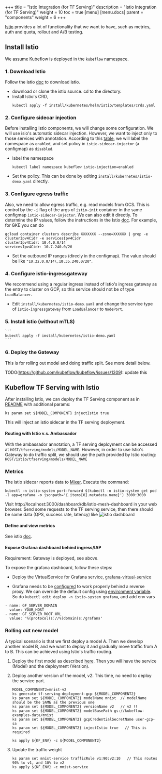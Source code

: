 +++
title = "Istio Integration (for TF Serving)"
description = "Istio Integration (for TF Serving)"
weight = 10
toc = true
[menu]
[menu.docs]
  parent = "components"
  weight = 6
+++

[Istio](https://istio.io/) provides a lot of functionality that we want to have, such as metrics, auth and
quota, rollout and A/B testing.

## Install Istio
We assume Kubeflow is deployed in the `kubeflow` namespace.

### 1. Download Istio
Follow the istio [doc](https://istio.io/docs/setup/kubernetes/quick-start/)
to download istio.

- download or clone the istio source. cd to the directory.
- Install Istio's CRD,
    ```
    kubectl apply -f install/kubernetes/helm/istio/templates/crds.yaml
    ```

### 2. Configure sidecar injection
Before installing Istio components, we will change some configuration.
We will use isio's automatic sidecar injection. However, we want to inject only to those services with annotation.
According to this [table](https://github.com/istio/istio/issues/6476#issuecomment-399219937), we will
label the namespace as `enabled`, and set policy in `istio-sidecar-injector` (a configmap) as `disabled`.

- label the namespace
   ```
   kubectl label namespace kubeflow istio-injection=enabled
   ```
- Set the policy. This can be done by editing `install/kubernetes/istio-demo.yaml` directly.


### 3. Configure egress traffic
Also, we need to allow egress traffic, e.g. read models from GCS. This is control by the `-i` flag of the args of 
`istio-init` container in the same configmap `istio-sidecar-injector`. We can also edit it directly.
To determine the IP values, follow the instructions in the Istio
[doc](https://istio.io/docs/tasks/traffic-management/egress/#calling-external-services-directly). For example, for GKE you can do

```
gcloud container clusters describe XXXXXXX --zone=XXXXXX | grep -e clusterIpv4Cidr -e servicesIpv4Cidr
clusterIpv4Cidr: 10.4.0.0/14
servicesIpv4Cidr: 10.7.240.0/20
```

- Set the outbound IP ranges (direcly in the configmap). The value should be like
   `"10.32.0.0/14\,10.35.240.0/20"`.

### 4. Configure istio-ingressgateway
We recommend using a regular ingress instead of Istio's ingress gateway as the entry to cluster on GCP,
so this service should not be of type `LoadBalancer`.

- Edit `install/kubernetes/istio-demo.yaml` and change the service type of `istio-ingressgateway` from
  `LoadBalancer` to `NodePort`.

### 5. Install istio (without mTLS)
    ```
    kubectl apply -f install/kubernetes/istio-demo.yaml
    ```

### 6. Deploy the Gateway

This is for rolling out model and doing traffic split. See more detail below.

TODO(https://github.com/kubeflow/kubeflow/issues/1309): update this

## Kubeflow TF Serving with Istio

After installing Istio, we can deploy the TF Serving component as in [README](README.md) with
additional params:

```
ks param set ${MODEL_COMPONENT} injectIstio true
```

This will inject an istio sidecar in the TF serving deployment.

#### Routing with Istio v.s. Ambassador
With the ambassador annotation, a TF serving deployment can be accessed at `HOST/tfserving/models/MODEL_NAME`.
However, in order to use Istio's Gateway to do traffic split, we should use the path provided by
Istio routing: `HOST/istio/tfserving/models/MODEL_NAME`

### Metrics
The istio sidecar reports data to [Mixer](https://istio.io/docs/concepts/policy-and-control/mixer.html).
Execute the command:

```
kubectl -n istio-system port-forward $(kubectl -n istio-system get pod -l app=grafana -o jsonpath='{.items[0].metadata.name}') 3000:3000
```

Visit http://localhost:3000/dashboard/db/istio-mesh-dashboard in your web browser.
Send some requests to the TF serving service, then there should be some data (QPS, success rate, latency)
like
![istio dashboard](../istio-dashboard.png)


#### Define and view metrics
See istio [doc](https://istio.io/docs/tasks/telemetry/metrics-logs.html).

#### Expose Grafana dashboard behind ingress/IAP

Requirement: Gateway is deployed, see above.

To expose the grafana dashboard, follow these steps:

  - Deploy the VirtualService for Grafana service,
    [grafana-virtual-service](https://github.com/kubeflow/kubeflow/blob/master/istio/grafana-virtual-service.yaml)

  - Grafana needs to be [configured](http://docs.grafana.org/installation/behind_proxy/#examples-with-sub-path-ex-http-foo-bar-com-grafana)
  to work properly behind a reverse proxy. We can override the default config using
  [environment variable](http://docs.grafana.org/installation/configuration/#using-environment-variables).
  So do `kubectl edit deploy -n istio-system grafana`, and add env vars

  ```
  - name: GF_SERVER_DOMAIN
    value: YOUR_HOST
  - name: GF_SERVER_ROOT_URL
    value: '%(protocol)s://%(domain)s:/grafana'
  ```

### Rolling out new model

A typical scenario is that we first deploy a model A. Then we develop another model B, and we want to deploy it
and gradually move traffic from A to B. This can be achieved using Istio's traffic routing.

1. Deploy the first model as described [here](tfserving_new.md). Then you will have the service (Model)
   and the deployment (Version).

2. Deploy another version of the model, v2. This time, no need to deploy the service part.

   ```
   MODEL_COMPONENT2=mnist-v2
   ks generate tf-serving-deployment-gcp ${MODEL_COMPONENT2}
   ks param set ${MODEL_COMPONENT2} modelName mnist  // modelName should be the SAME as the previous one
   ks param set ${MODEL_COMPONENT2} versionName v2   // v2 !!
   ks param set ${MODEL_COMPONENT2} modelBasePath gs://kubeflow-examples-data/mnist
   ks param set ${MODEL_COMPONENT2} gcpCredentialSecretName user-gcp-sa
   ks param set ${MODEL_COMPONENT2} injectIstio true   // This is required

   ks apply ${KF_ENV} -c ${MODEL_COMPONENT2}
   ```

3. Update the traffic weight
   ```
   ks param set mnist-service trafficRule v1:90:v2:10   // This routes 90% to v1, and 10% to v2
   ks apply ${KF_ENV} -c mnist-service
   ```
